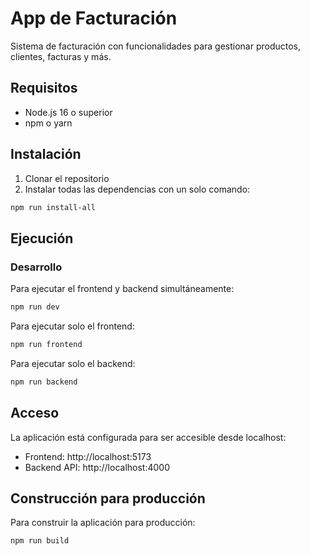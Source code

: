 # App de Facturación

Sistema de facturación con funcionalidades para gestionar productos, clientes, facturas y más.

## Requisitos

- Node.js 16 o superior
- npm o yarn

## Instalación

1. Clonar el repositorio
2. Instalar todas las dependencias con un solo comando:

```bash
npm run install-all
```

## Ejecución

### Desarrollo

Para ejecutar el frontend y backend simultáneamente:

```bash
npm run dev
```

Para ejecutar solo el frontend:

```bash
npm run frontend
```

Para ejecutar solo el backend:

```bash
npm run backend
```

## Acceso

La aplicación está configurada para ser accesible desde localhost:

- Frontend: http://localhost:5173
- Backend API: http://localhost:4000

## Construcción para producción

Para construir la aplicación para producción:

```bash
npm run build
``` 